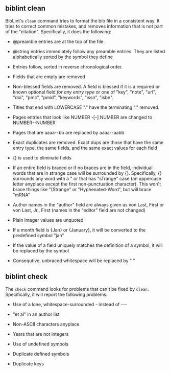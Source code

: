 
## biblint clean

BibLint's `clean` command tries to format the bib file in a consistent way.
It tries to correct common mistakes, and removes information that is not part
of the "citation". Specifically, it does the following:

- @preamble entries are at the top of the file

- @string entries immediately follow any preamble entries. They are listed
  alphabetically sorted by the symbol they define

- Entries follow, sorted in reverse chronological order.

- Fields that are empty are removed

- Non-blessed fields are removed. A field is blessed if it is a required or
  known optional field *for any entry type* or one of "key", "note", "url",
  "doi", "pmc", "pmid", "keywords", "issn", "isbn".

- Titles that end with LOWERCASE "." have the terminating "." removed.

- Pages entries that look like NUMBER -[-] NUMBER are changed to NUMBER--NUMBER

- Pages that are aaaa--bb are replaced by aaaa--aabb

- Exact duplicates are removed. Exact dups are those that have the same entry type,
  the same fields, and the same exact values for each field

- {} is used to eliminate fields

- If an entire field is braced or if no braces are in the field, individual
  words that are in strange case will be surrounded by {}. Specifically, {}
  surrounds any word with a " or that has "sTrange" case (an uppercase letter
  anyplace except the first non-punctuation character). This won't brace things
  like "(Strange" or "Hyphenated-Word", but will brace "mRNA"

- Author names in the "author" field are always given as von Last, First or von
  Last, Jr., First  (names in the "editor" field are not changed)

- Plain integer values are unquoted

- If a month field is {Jan} or {January}, it will be converted to the predefined symbol "jan"

- If the value of a field uniquely matches the definition of a symbol, it will
  be replaced by the symbol

- Consequtive, unbraced whitespace will be replaced by " "

## biblint check

The `check` command looks for problems that can't be fixed by `clean`. Specifically, it will
report the following problems:

- Use of a lone, whitespace-surrounded - instead of ---

- "et al" in an author list

- Non-ASCII characters anyplace

- Years that are not integers

- Use of undefined symbols

- Duplicate defined symbols

- Duplicate keys

